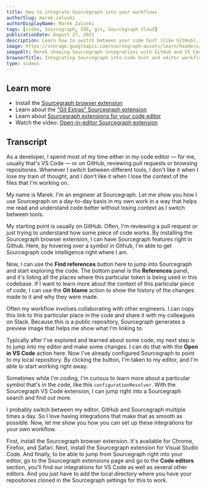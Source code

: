 ```yaml
---
title: How to integrate Sourcegraph into your workflows
authorSlug: marek-zaluski
authorDisplayName: Marek Zaluski
tags: [video, Sourcegraph, IDE, git, Sourcegraph Cloud]
publicationDate: August 27, 2021
description: Learn how to switch between your code host (like GitHub), code editor or IDE (like VS Code), and Sourcegraph.
image: https://storage.googleapis.com/sourcegraph-assets/learn/headers/how-to-integrate-sourcegraph-into-your-workflows-thumbnail.jpg
imageAlt: Marek showing Sourcegraph integrations with GitHub and VS Code.
browserTitle: Integrating Sourcegraph into code host and editor workflows
type: videos
---
```


<EmbeddedYoutubeVideo id="1qa3dyzJ3Go" />

## Learn more

- Install the [Sourcegraph browser extension](https://docs.sourcegraph.com/integration/browser_extension)
- Learn about the [“Git Extras” Sourcegraph extension](https://sourcegraph.com/extensions/sourcegraph/git-extras)
- Learn about [Sourcegraph extensions for your code editor](https://sourcegraph.com/extensions?category=Code+editors)
- Watch the video: [Open-in-editor Sourcegraph extension](https://youtu.be/Maa6jCaoZFw)

## Transcript

As a developer, I spend most of my time either in my code editor — for me, usually that's VS Code — or on GitHub, reviewing pull requests or browsing repositories. Whenever I switch between different tools, I don't like it when I lose my train of thought, and I don't like it when I lose the context of the files that I'm working on.

My name is Marek. I'm an engineer at Sourcegraph. Let me show you how I use Sourcegraph on a day-to-day basis in my own work in a way that helps me read and understand code better without losing context as I switch between tools.

My starting point is usually on GitHub. Often, I'm reviewing a pull request or just trying to understand how some piece of code works. By installing the Sourcegraph browser extension, I can have Sourcegraph features right in Github. Here, by hovering over a symbol in Github, I'm able to get Sourcegraph code intelligence right where I am.

Now, I can use the **Find references** button here to jump into Sourcegraph and start exploring the code. The bottom panel is the **References** panel, and it's listing all the places where this particular token is being used in this codebase. If I want to learn more about the context of this particular piece of code, I can use the **Git blame** action to show the history of the changes made to it and why they were made.

Often my workflow involves collaborating with other engineers. I can copy this link to this particular place in the code and share it with my colleagues on Slack. Because this is a public repository, Sourcegraph generates a preview image that helps me show what I'm linking to.

Typically after I've explored and learned about some code, my next step is to jump into my editor and make some changes. I can do that with the **Open in VS Code** action here. Now I've already configured Sourcegraph to point to my local repository. By clicking the button, I'm taken to my editor, and I'm able to start working right away.

Sometimes while I'm coding, I'm curious to learn more about a particular symbol that's in the code, like this `configurationResolver`. With the Sourcegraph VS Code extension, I can jump right into a Sourcegraph search and find out more.

I probably switch between my editor, GitHub and Sourcegraph multiple times a day. So I love having integrations that make that as smooth as possible. Now, let me show you how you can set up these integrations for your own workflow.

First, install the Sourcegraph browser extension. It's available for Chrome, Firefox, and Safari. Next, install the Sourcegraph extension for Visual Studio Code. And finally, to be able to jump from Sourcegraph right into your editor, go to the Sourcegraph extensions page and go to the **Code editors** section, you'll find our integrations for VS Code as well as several other editors. And you just have to add the local directory where you have your repositories cloned in the Sourcegraph settings for this to work.
